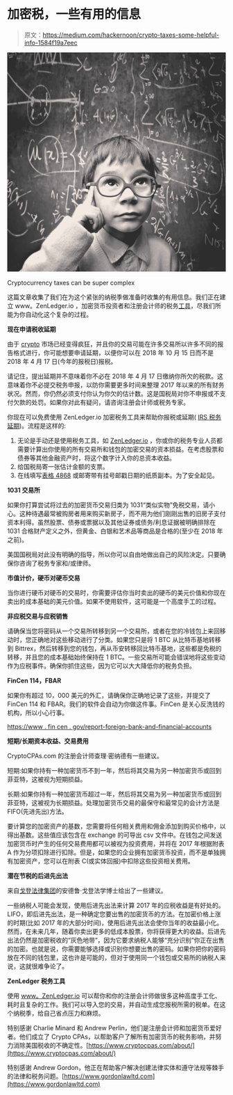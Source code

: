 # 加密税，一些有用的信息

> 原文：<https://medium.com/hackernoon/crypto-taxes-some-helpful-info-1584f19a7eec>

![](img/fbe2873b6182fa0e40b7ba567307a359.png)

Cryptocurrency taxes can be super complex

这篇文章收集了我们在为这个紧张的纳税季做准备时收集的有用信息。我们正在建立 www。ZenLedger.io ，加密货币投资者和注册会计师的税务[工具](https://hackernoon.com/tagged/tool)，尽我们所能为你自动化这个复杂的过程。

**现在申请税收延期**

由于 [crypto](https://hackernoon.com/tagged/crypto) 市场已经变得疯狂，并且你的交易可能在许多交易所以许多不同的报告格式进行，你可能想要申请延期，以便你可以在 2018 年 10 月 15 日而不是 2018 年 4 月 17 日(今年的报税日)报税。

请记住，提出延期并不意味着你不必在 2018 年 4 月 17 日缴纳你所欠的税款。这意味着你不必提交税务申报，以防你需要更多时间来整理 2017 年以来的所有财务状况。然而，你仍然必须支付你认为你欠的估计数。这是国税局对你不申报或不支付欠款的处罚。如果你对此有疑问，请咨询注册会计师或税务专家。

你现在可以免费使用 ZenLedger.io 加密税务工具来帮助你报税或延期( [IRS 税务延期](https://www.irs.gov/individuals/international-taxpayers/us-citizens-and-resident-aliens-abroad-automatic-6-month-extension-of-time-to-file))。流程是这样的:

1.  无论是手动还是使用税务工具，如 [ZenLedger.io](https://www.zenledger.io/) ，你或你的税务专业人员都需要计算出你使用的所有交易所和钱包的加密交易的资本损益。在考虑股票和债券等其他金融资产时，将这个数字计入你的总资本收益。
2.  给国税局寄一张估计金额的支票。
3.  在线填写[表格 4868](https://www.irs.gov/pub/irs-pdf/f4868.pdf) 或邮寄带有挂号邮戳日期的纸质副本。为了安全起见。

**1031 交易所**

如果你打算尝试将过去的加密货币交易归类为 1031“类似实物”免税交易，请小心。这种待遇最常被购房者用来购买新房子，而不用为他们刚刚出售的旧房子支付资本利得。虽然股票、债券或票据以及其他证券或债务/利息证据被明确排除在 1031 合格财产定义之外，但黄金、白银和艺术品等商品是合格的(至少在 2018 年之前)。

美国国税局对此没有明确的指导，所以你可以自由地做出自己的风险决定。只要确保你咨询了税务专家和/或律师。

**市值计价，硬币对硬币交易**

当你进行硬币对硬币的交易时，你需要评估你当时卖出的硬币的美元价值和你现在卖出的成本基础的美元价值。如果不使用软件，这可能是一个高度手工的过程。

**非应税交易与应税销售**

请确保当您将密码从一个交易所转移到另一个交易所，或者在您的冷钱包上来回移动时，您正确地对这些移动进行了分类。如果您只是将 1 BTC 从比特币基地转移到 Bittrex，然后转移到您的钱包，再从币安转移回比特币基地，这些都是免税的转移，并且您的成本基础始终保持在 1 BTC。一些交易所可能会错误地将这些变动作为应税事件。确保你抓住这些，因为它可以大大降低你的税务负担。

**FinCen 114，FBAR**

如果你有超过 10，000 美元的外汇，请确保你正确地记录了这些，并提交了 FinCen 114 和 FBAR。我们的软件会自动为你做这件事。FinCen 是关心反洗钱的机构，所以小心行事。

[https://www . fin cen . gov/report-foreign-bank-and-financial-accounts](https://www.fincen.gov/report-foreign-bank-and-financial-accounts)

**短期/长期资本收益、交易费用**

CryptoCPAs.com 的注册会计师查理·密纳德有一些建议。

短期:如果你持有一种加密货币不到一年，然后将其交易为另一种加密货币或回到菲亚特，这被视为短期损益。

长期:如果你持有一种加密货币超过一年，然后将其交易为另一种加密货币或回到菲亚特，这被视为长期损益。处理加密货币交易的最保守和最常见的会计方法是 FIFO(先进先出)方法。

要计算您的加密资产的基数，您需要将任何相关费用和佣金添加到购买价格中，以得出基数。这些值应该包含在 exchange 的可导出 csv 文件中。在钱包之间发送加密货币时产生的任何交易费用都可以被视为投资费用，并将在 2017 年根据附表 A 作为分项扣除进行扣除。但是，如果您的企业拥有加密货币投资，而不是单独拥有加密资产，您可以在附表 C(或实体回报)中扣除这些投资相关费用。

**潜在节税的后进先出法**

来自[戈登法律集团](https://www.gordonlawltd.com)的安德鲁·戈登法学博士给出了一些建议。

一些纳税人可能会发现，使用后进先出法来计算 2017 年的应税收益是有好处的。LIFO，即后进先出法，是一种确定您要出售的加密货币的方法。在加密价格上涨的时期(比如 2017 年的大部分时间)，使用后进先出法会使你当年的收益最小化。然而，在未来几年，随着你卖出更多的低成本股票，你将获得更大的收益。后进先出法仍然是加密税收的“灰色地带”，因为它要求纳税人能够“充分识别”你正在出售的加密。也就是说，你需要能够选择或识别你想要出售的密码。如果你把你的密码放在不同的钱包里，这也许是可能的，但对于使用同一个钱包或交易所的纳税人来说，这就很难争论了。

**ZenLedger 税务工具**

使用 [www。ZenLedger.io](http://www.ZenLedger.io) 可以帮你和你的注册会计师做很多这种高度手工化、耗时且复杂的工作。我们可以导入您的交易，并自动生成您报税所需的税单。在这个纳税季，给自己省点压力和麻烦。

特别感谢 Charlie Minard 和 Andrew Perlin，他们是注册会计师和加密货币爱好者。他们成立了 Crypto CPAs，以帮助客户了解所有加密货币的税务影响，并努力消除美国税收的不确定性。[https://www.cryptocpas.com/about/](https://www.cryptocpas.com/about/)

特别感谢 Andrew Gordon，他正在帮助客户解决创建法律实体和遵守法规等棘手的法律和税务问题。[https://www.gordonlawltd.com](https://www.gordonlawltd.com)